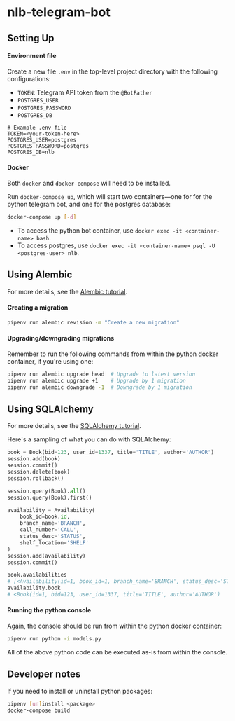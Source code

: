 # nlb-telegram-bot

## Setting Up

#### Environment file

Create a new file `.env` in the top-level project directory with the
following configurations:

- `TOKEN`: Telegram API token from the `@BotFather`
- `POSTGRES_USER`
- `POSTGRES_PASSWORD`
- `POSTGRES_DB`

```
# Example .env file
TOKEN=<your-token-here>
POSTGRES_USER=postgres
POSTGRES_PASSWORD=postgres
POSTGRES_DB=nlb
```

#### Docker

Both `docker` and `docker-compose` will need to be installed.

Run `docker-compose up`, which will start two containers&mdash;one for for the python
telegram bot, and one for the postgres database:

``` sh
docker-compose up [-d]
```

- To access the python bot container, use `docker exec -it <container-name> bash`.
- To access postgres, use `docker exec -it <container-name> psql -U <postgres-user> nlb`.

## Using Alembic

For more details, see the [Alembic tutorial](https://alembic.sqlalchemy.org/en/latest/tutorial.html).

#### Creating a migration

``` sh
pipenv run alembic revision -m "Create a new migration"
```

#### Upgrading/downgrading migrations

Remember to run the following commands from within the python docker container,
if you're using one:

``` sh
pipenv run alembic upgrade head  # Upgrade to latest version
pipenv run alembic upgrade +1    # Upgrade by 1 migration
pipenv run alembic downgrade -1  # Downgrade by 1 migration
```

## Using SQLAlchemy

For more details, see the [SQLAlchemy tutorial](https://docs.sqlalchemy.org/en/13/orm/tutorial.html).

Here's a sampling of what you can do with SQLAlchemy:

``` python
book = Book(bid=123, user_id=1337, title='TITLE', author='AUTHOR')
session.add(book)
session.commit()
session.delete(book)
session.rollback()

session.query(Book).all()
session.query(Book).first()

availability = Availability(
    book_id=book.id,
    branch_name='BRANCH',
    call_number='CALL',
    status_desc='STATUS',
    shelf_location='SHELF'
)
session.add(availability)
session.commit()

book.availabilities
# [<Availability(id=1, book_id=1, branch_name='BRANCH', status_desc='STATUS')]
availability.book
# <Book(id=1, bid=123, user_id=1337, title='TITLE', author='AUTHOR')
```

#### Running the python console

Again, the console should be run from within the python docker container:

``` sh
pipenv run python -i models.py
```

All of the above python code can be executed as-is from within the console.

## Developer notes

If you need to install or uninstall python packages:

``` sh
pipenv [un]install <package>
docker-compose build
```
